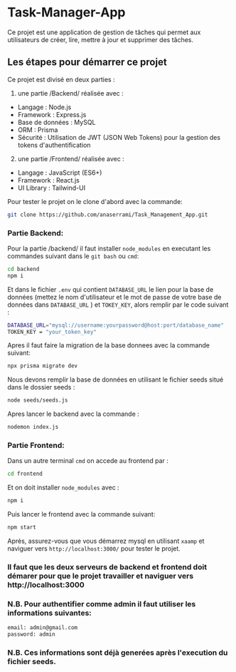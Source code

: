 # Task-Manager-App
Ce projet est une application de gestion de tâches qui permet aux utilisateurs de créer, lire, mettre à jour et supprimer des tâches.

## Les étapes pour démarrer ce projet

Ce projet est divisé en deux parties :
1. une partie /Backend/ réalisée avec :
- Langage : Node.js
- Framework : Express.js
- Base de données : MySQL
- ORM : Prisma
- Sécurité : Utilisation de JWT (JSON Web Tokens) pour la gestion des tokens d'authentification

2. une partie /Frontend/ réalisée avec :
- Langage : JavaScript (ES6+)
- Framework : React.js
- UI Library : Tailwind-UI

Pour tester le projet on le clone d'abord avec la commande:    
```bash
git clone https://github.com/anaserrami/Task_Management_App.git
```

### Partie Backend:

Pour la partie /backend/ il faut installer `node_modules` en executant les commandes suivant dans le `git bash` ou `cmd`:
```bash
cd backend
npm i
```

Et dans le fichier `.env` qui contient `DATABASE_URL` le lien pour la base de données (mettez le nom d'utilisateur et le mot de passe de votre base de données dans `DATABASE_URL` ) et `TOKEY_KEY`, alors remplir par le code suivant :
```bash
DATABASE_URL="mysql://username:yourpassword@host:port/database_name"
TOKEN_KEY = "your_token_key"
```

Apres il faut faire la migration de la base donnees avec la commande suivant:
```bash
npx prisma migrate dev
```

Nous devons remplir la base de données en utilisant le fichier seeds situé dans le dossier seeds :
```bash
node seeds/seeds.js
```

Apres lancer le backend avec la commande :
```bash
nodemon index.js
```

### Partie Frontend:

Dans un autre terminal `cmd` on accede au frontend par :
```bash
cd frontend
```

Et on doit installer `node_modules` avec :
```bash
npm i
```

Puis lancer le frontend avec la commande suivant:
```bash
npm start
```

Après, assurez-vous que vous démarrez mysql en utilisant `xaamp` et naviguer vers `http://localhost:3000/` pour tester le projet.
### Il faut que les deux serveurs de backend et frontend doit démarer pour que le projet travailler et naviguer vers http://localhost:3000

### N.B. Pour authentifier comme admin il faut utiliser les informations suivantes:
```bash
email: admin@gmail.com
password: admin
```

### N.B. Ces informations sont déjà generées après l'execution du fichier seeds.